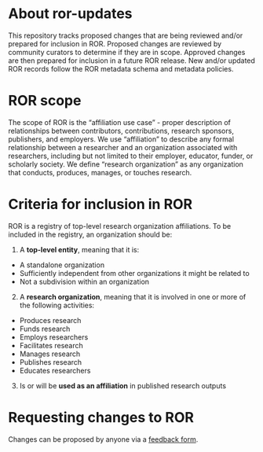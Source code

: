 # About ror-updates
This repository tracks proposed changes that are being reviewed and/or prepared for inclusion in ROR. Proposed changes are reviewed by community curators to determine if they are in scope. Approved changes are then prepared for inclusion in a future ROR release. New and/or updated ROR records follow the ROR metadata schema and metadata policies.
# ROR scope
The scope of ROR is the “affiliation use case” - proper description of relationships between contributors, contributions, research sponsors, publishers, and employers. We use “affiliation” to describe any formal relationship between a researcher and an organization associated with researchers, including but not limited to their employer, educator, funder, or scholarly society. We define “research organization” as any organization that conducts, produces, manages, or touches research.
# Criteria for inclusion in ROR
ROR is a registry of top-level research organization affiliations. To be included in the registry, an organization should be:
1. A **top-level entity**, meaning that it is:
- A standalone organization
- Sufficiently independent from other organizations it might be related to
- Not a subdivision within an organization
2. A **research organization**, meaning that it is involved in one or more of the following activities:
- Produces research
- Funds research
- Employs researchers
- Facilitates research
- Manages research
- Publishes research
- Educates researchers
3. Is or will be **used as an affiliation** in published research outputs
# Requesting changes to ROR
Changes can be proposed by anyone via a [feedback form](https://docs.google.com/forms/d/e/1FAIpQLSdJYaMTCwS7muuTa-B_CnAtCSkKzt19lkirAKG4u7umH9Nosg/viewform). 
